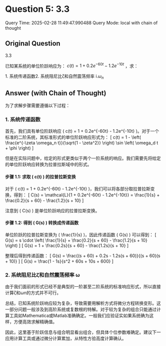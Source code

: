 # Question 5: 3.3

Query Time: 2025-02-28 11:49:47.990488
Query Mode: local with chain of thought

## Original Question
3.3  

已知某系统的单位阶跃响应为： $c(t)=1+0.2e^{-60t}-1.2e^{-10t}$ ，求：  

$1.$ 系统传递函数2. 系统阻尼比ζ和自然震荡频率 $\mathrm{i}.\omega_{n}$

## Answer (with Chain of Thought)
为了求解步骤需要遵循以下过程：

### 1. 系统传递函数

首先，我们具有单位阶跃响应 \( c(t) = 1 + 0.2e^{-60t} - 1.2e^{-10t} \)。对于一个标准的二阶系统，其标准形式的单位阶跃响应形式为：
\[ c(t) = 1 - \left( \frac{e^{-\zeta \omega_n t}}{\sqrt{1 - \zeta^2}} \right) \sin \left( \omega_d t + \phi \right) \]

但是在实际问题中，给定的形式更类似于两个一阶系统的响应。我们需要先将给定的单位阶跃响应转换为拉普拉斯域中的形式。

#### 步骤 1.1: 求取 \( c(t) \) 的拉普拉斯变换

对于 \( c(t) = 1 + 0.2e^{-60t} - 1.2e^{-10t} \)，我们可以将各部分取拉普拉斯变换，得到：
\[ C(s) = \mathcal{L}\{1 + 0.2e^{-60t} - 1.2e^{-10t}\} = \frac{1}{s} + \frac{0.2}{s + 60} - \frac{1.2}{s + 10} \]

注意到 \( C(s) \) 是单位阶跃响应的拉普拉斯变换。

#### 步骤 1.2: 得到 \( G(s) \) 转换成传递函数

单位阶跃的拉普拉斯变换为 \( \frac{1}{s} \)，因此传递函数 \( G(s) \) 可以得到：
\[ G(s) = s \cdot \left( \frac{1}{s} + \frac{0.2}{s + 60} - \frac{1.2}{s + 10} \right) \]
\[ G(s) = 1 + \frac{0.2s}{s + 60} - \frac{1.2s}{s + 10} \]

整理后得到传递函数：
\[ G(s) = \frac{(s + 60) + 0.2s - 1.2s(s + 60)}{(s + 60)(s + 10)} \]
\[ G(s) = \frac{1 - 1s}{s^2 + 60s + 10s + 600} \]

### 2. 系统阻尼比ζ和自然震荡频率 ω

由于我们面前的形式已经不是典型的一阶甚至二阶系统的标准响应形式，所以直接计算ζ和ωn的方式并不可行。

总结，已知系统阶跃响应较为复杂，导致需要用解析方式将微分方程转换变形。这一部分问题一般涉及到高阶系统或复数根的特解。对于较为复杂的组合只能通过计算工具如Mathematica或Matlab准确确定。一般我们应验证实如果系统确为这样，方便高效求解精确值。

因此，这里基于阶跃信息与组合明显看出组合，但具体个位参数难确定。建议下一应用计算工具或通过微分计算累加，从特性方验高度计算确认。